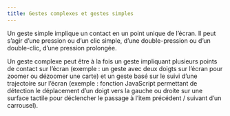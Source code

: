 ```yaml
---
title: Gestes complexes et gestes simples 
---
```


Un geste simple implique un contact en un point unique de l’écran. Il peut
s’agir d’une pression ou d’un clic simple, d’une double-pression ou d’un
double-clic, d’une pression prolongée.

Un geste complexe peut être à la fois un geste impliquant plusieurs points de
contact sur l’écran (exemple : un geste avec deux doigts sur l’écran pour
zoomer ou dézoomer une carte) et un geste basé sur le suivi d’une trajectoire
sur l’écran (exemple : fonction JavaScript permettant de détection le
déplacement d’un doigt vers la gauche ou droite sur une surface tactile pour
déclencher le passage à l’item précédent / suivant d’un carrousel).

